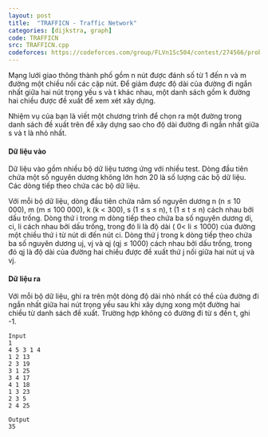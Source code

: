 ```yaml
---
layout: post
title:  "TRAFFICN - Traffic Network"
categories: [dijkstra, graph]
code: TRAFFICN
src: TRAFFICN.cpp
codeforces: https://codeforces.com/group/FLVn1Sc504/contest/274566/problem/N
---
```


Mạng lưới giao thông thành phố gồm n nút được đánh số từ 1 đến n và m đường một chiều nối các cặp nút. Để giảm được độ dài của đường đi ngắn nhất giữa hai nút trọng yếu s và t khác nhau, một danh sách gồm k đường hai chiều được đề xuất để xem xét xây dựng.

Nhiệm vụ của bạn là viết một chương trình để chọn ra một đường trong danh sách đề xuất trên để xây dựng sao cho độ dài đường đi ngắn nhất giữa s và t là nhỏ nhất.

#### Dữ liệu vào

Dữ liệu vào gồm nhiều bộ dữ liệu tương ứng với nhiều test. Dòng đầu tiên chứa một số nguyên dương không lớn hơn 20 là số lượng các bộ dữ liệu. Các dòng tiếp theo chứa các bộ dữ liệu.

Với mỗi bộ dữ liệu, dòng đầu tiên chứa năm số nguyên dương n (n ≤ 10 000), m (m ≤ 100 000), k (k < 300), s (1 ≤ s ≤ n), t (1 ≤ t ≤ n) cách nhau bởi dấu trống. Dòng thứ i trong m dòng tiếp theo chứa ba số nguyên dương di, ci, li cách nhau bởi dấu trống, trong đó li là độ dài ( 0< li ≤ 1000) của đường một chiều thứ i từ nút di đến nút ci. Dòng thứ j trong k dòng tiếp theo chứa ba số nguyên dương uj, vj và qj (qj ≤ 1000) cách nhau bởi dấu trống, trong đó qj là độ dài của đường hai chiều được đề xuất thứ j nối giữa hai nút uj và vj.

#### Dữ liệu ra

Với mỗi bộ dữ liệu, ghi ra trên một dòng độ dài nhỏ nhất có thể của đường đi ngắn nhất giữa hai nút trọng yếu sau khi xây dựng xong một đường hai chiều từ danh sách đề xuất. Trường hợp không có đường đi từ s đến t, ghi -1.

```
Input
1
4 5 3 1 4
1 2 13
2 3 19
3 1 25
3 4 17
4 1 18
1 3 23
2 3 5
2 4 25	

Output
35
```

<!--more-->

